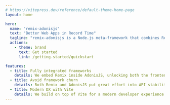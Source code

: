 ```yaml
---
# https://vitepress.dev/reference/default-theme-home-page
layout: home

hero:
  name: "remix-adonisjs"
  text: "Better Web Apps in Record Time"
  tagline: "remix-adonisjs is a Node.js meta-framework that combines Remix and AdonisJS for a best-in-class application stack"
  actions:
    - theme: brand
      text: Get started
      link: /getting-started/quickstart

features:
  - title: Fully integrated frameworks
    details: We embed Remix inside AdonisJS, unlocking both the frontend magic of Remix and the robust backend ecosystem of AdonisJS
  - title: Avoid framework churn
    details: Both Remix and AdonisJS put great effort into API stability and following web standards.
  - title: Modern DX with Vite
    details: We build on top of Vite for a modern developer experience
---
```

